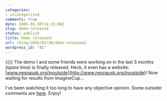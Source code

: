 ```yaml
---
categories:
- uncategorized
comments: true
date: 2005-05-30T14:23:00Z
slug: demo-released
status: publish
title: Demo released!
url: /blog/2005/05/30/demo-released/
wordpress_id: "41"
---
```


{{<imgright src="http://aras-p.info/img/blog/050530b.jpg">}}
The demo I and some friends were working on in the last 5 months _(spare time)_ is finally released. Heck, it even has a website: [www.nesnausk.org/inoutside](http://www.nesnausk.org/inoutside)! Now waiting for results from ImagineCup...

I've been watching it too long to have any objective opinion. Some outsider comments are [here](http://www.pouet.net/prod.php?which=17357). Enjoy!
